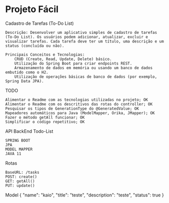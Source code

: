 # Projeto Fácil
Cadastro de Tarefas (To-Do List)

    Descrição: Desenvolver um aplicativo simples de cadastro de tarefas (To-Do List). Os usuários podem adicionar, atualizar, excluir e visualizar tarefas. Cada tarefa deve ter um título, uma descrição e um status (concluída ou não).

    Principais Conceitos e Tecnologias:
        CRUD (Create, Read, Update, Delete) básico.
        Utilização do Spring Boot para criar endpoints REST.
        Armazenamento de dados em memória ou usando um banco de dados embutido como o H2.
        Utilização de operações básicas de banco de dados (por exemplo, Spring Data JPA).

TODO

    Alimentar o Readme com as tecnologias utilizadas no projeto; OK
    Alimentar o Readme com os descritivos das rotas do controller; OK
    Pesquisar os tipos de GenerationType do @GeneratedValue; OK
    Mapeadores automáticos para Java (ModelMapper, Orika, JMapper); OK
    Fazer o método getAll funcionar; OK
    Simplificar o código repetitivo; OK

API BackEnd Todo-List

    SPRING BOOT
    JPA
    MODEL MAPPER
    JAVA 11

Rotas

    BaseURL: /tasks
    POST: create()
    GET: getAll()
    PUT: update()

Model
{
  "name": "kaio",
  "title": "teste",
  "description": "teste",
  "status": true
}
